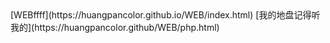 <!DOCTYPE html>
<html lang="en">
<head>
	<meta charset="UTF-8">
	<title>Document</title>
</head>
<body>
	[WEBffff](https://huangpancolor.github.io/WEB/index.html)
	[我的地盘记得听我的](https://huangpancolor.github/WEB/php.html)
</body>
</html>
